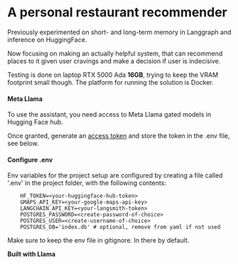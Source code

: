 # A personal restaurant recommender
Previously experimented on short- and long-term memory in Langgraph and inference on HuggingFace.

Now focusing on making an actually helpful system, that can recommend places to it given user cravings and make a decision if user is indecisive.

Testing is done on laptop RTX 5000 Ada **16GB**, trying to keep the VRAM footprint small though.
The platform for running the solution is Docker.

#### Meta Llama

To use the assistant, you need access to Meta Llama gated models in Hugging Face hub.

Once granted, generate an [access token](https://huggingface.co/docs/hub/security-tokens) and store the token in the .env file, see below.

#### Configure .env

Env variables for the project setup are configured by creating a file called '.env' in the project folder, with the following contents:
```
    HF_TOKEN=<your-huggingface-hub-token>
    GMAPS_API_KEY=<your-google-maps-api-key>
    LANGCHAIN_API_KEY=<your-langsmith-token>
    POSTGRES_PASSWORD=<create-password-of-choice>
    POSTGRES_USER=<create-username-of-choice>
    POSTGRES_DB='index.db' # optional, remove from yaml if not used
```

Make sure to keep the env file in gitignore. In there by default.



**Built with Llama**
